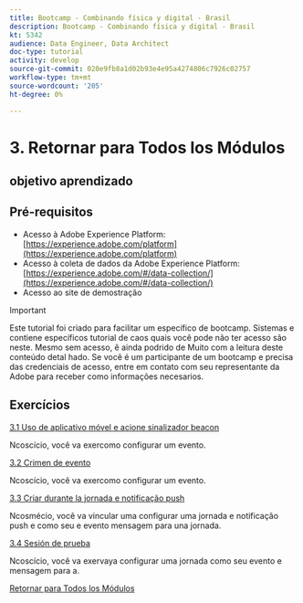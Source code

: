 ```yaml
---
title: Bootcamp - Combinando física y digital - Brasil
description: Bootcamp - Combinando física y digital - Brasil
kt: 5342
audience: Data Engineer, Data Architect
doc-type: tutorial
activity: develop
source-git-commit: 020e9fb8a1d02b93e4e95a4274806c7926c02757
workflow-type: tm+mt
source-wordcount: '205'
ht-degree: 0%

---
```


# 3. Retornar para Todos los Módulos

## objetivo aprendizado

## Pré-requisitos

- Acesso à Adobe Experience Platform:  [https://experience.adobe.com/platform](https://experience.adobe.com/platform)
- Acesso à coleta de dados da Adobe Experience Platform: [https://experience.adobe.com/#/data-collection/](https://experience.adobe.com/#/data-collection/)
- Acesso ao site de demostração

>[!IMPORTANT]
>
>Este tutorial foi criado para facilitar um específico de bootcamp. Sistemas e contiene específicos tutorial de caos quais você pode não ter acesso são neste. Mesmo sem acesso, ê ainda podrido de Muito com a leitura deste conteúdo detal hado. Se você é um participante de um bootcamp e precisa das credenciais de acesso, entre em contato com seu representante da Adobe para receber como informações necesarios.

## Exercícios

[3.1 Uso de aplicativo móvel e acione sinalizador beacon](./ex1.md)

Ncoscício, você va exercomo configurar um evento.

[3.2 Crimen de evento](./ex2.md)

Ncoscício, você va exercomo configurar um evento.

[3.3 Criar durante la jornada e notificação push](./ex3.md)

Ncosmécio, você va vincular uma configurar uma jornada e notificação push e como seu e evento mensagem para una jornada.

[3.4 Sesión de prueba](./ex4.md)

Ncoscício, você va exervaya configurar uma jornada como seu evento e mensagem para a.

[Retornar para Todos los Módulos](../../overview.md)
